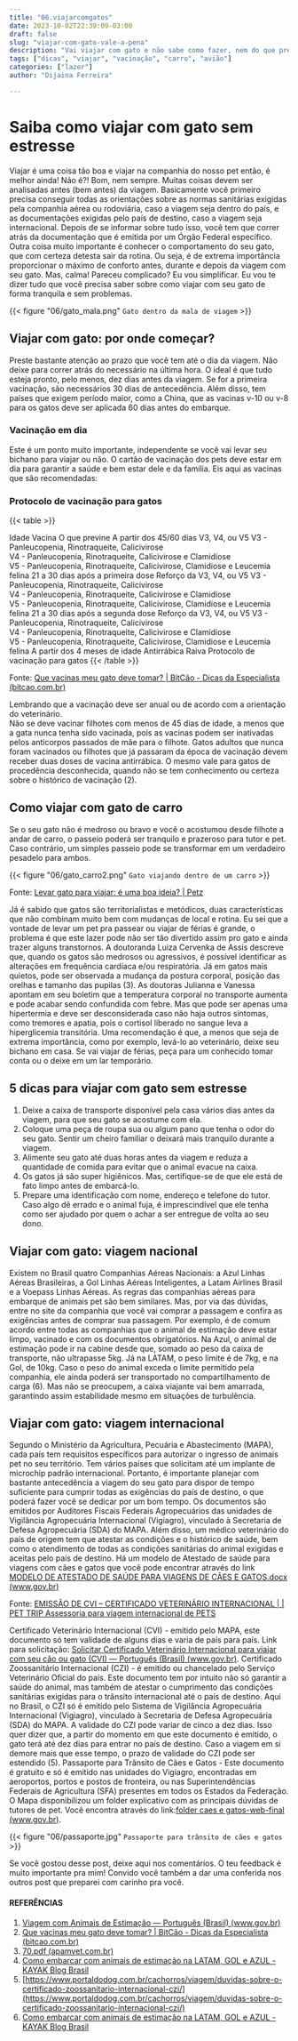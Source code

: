 ```yaml
---
title: "06.viajarcomgatos"
date: 2023-10-02T22:39:09-03:00
draft: false
slug: "viajar-com-gato-vale-a-pena"
description: "Vai viajar com gato e não sabe como fazer, nem do que precisa? Confira aqui um guia de como viajar com seu pet sem stress"
tags: ["dicas", "viajar", "vacinação", "carro", "avião"]
categories: ["lazer"]
author: "Dijaina Ferreira"

---
```


# Saiba como viajar com gato sem estresse
Viajar é uma coisa tão boa e viajar na companhia do nosso pet então, é melhor ainda! 
Não é?!
Bom, nem sempre.
Muitas coisas devem ser analisadas antes (bem antes) da viagem.
Basicamente você primeiro precisa conseguir todas as orientações sobre as normas sanitárias exigidas pela companhia aérea ou rodoviária, caso a viagem seja dentro do país, e as documentações exigidas pelo país de destino, caso a viagem seja internacional. 
Depois de se informar sobre tudo isso, você tem que correr atrás da documentação que é emitida por um Órgão Federal específico. 
Outra coisa muito importante é conhecer o comportamento do seu gato, que com certeza detesta sair da rotina.
Ou seja, é de extrema importância proporcionar o máximo de conforto antes, durante e depois da viagem com seu gato.
Mas, calma! 
Pareceu complicado? Eu vou simplificar. 
Eu vou te dizer tudo que você precisa saber sobre como viajar com seu gato de forma tranquila e sem problemas. 

{{< figure  "06/gato_mala.png" `Gato dentro da mala de viagem` >}}

## Viajar com gato: por onde começar? 

Preste bastante atenção ao prazo que você tem até o dia da viagem. Não deixe para correr atrás do necessário na última hora. 
O ideal é que tudo esteja pronto, pelo menos, dez dias antes da viagem. 
Se for a primeira vacinação, são necessários 30 dias de antecedência. Além disso, tem países que exigem período maior, como a China, que as vacinas  v-10 ou v-8 para os gatos deve ser aplicada 60 dias antes do embarque.

### Vacinação em dia

Este é um ponto muito importante, independente se você vai levar seu bichano para viajar ou não. 
O cartão de vacinação dos pets deve estar em dia para garantir a saúde e bem estar dele e da família. 
Eis aqui as vacinas que são recomendadas:

### Protocolo de vacinação para gatos
{{< table >}}
<thead>
    <tr>
        <th>
            Idade
        </th>
        <th>
            Vacina
        </th>
        <th>
            O que previne
        </th>
    </tr>
</thead>
<tbody>
    <tr>
        <td>
            A partir dos 45/60 dias
        </td>
        <td>
            V3, V4, ou V5
        </td>
        <td>
            V3 - Panleucopenia, Rinotraqueite, Calicivirose<br /> 
            V4 - Panleucopenia, Rinotraqueite, Calicivirose e Clamidiose<br />
            V5 - Panleucopenia, Rinotraqueite, Calicivirose, Clamidiose e Leucemia felina
        </td>
    </tr>
    <tr>
        <td>
            21 a 30 dias após a primeira dose
        </td>
        <td>
            Reforço da V3, V4, ou V5
        </td>
        <td>
            V3 - Panleucopenia, Rinotraqueite, Calicivirose<br /> 
            V4 - Panleucopenia, Rinotraqueite, Calicivirose e Clamidiose<br />
            V5 - Panleucopenia, Rinotraqueite, Calicivirose, Clamidiose e Leucemia felina
        </td>
    </tr>
    <tr>
        <td>
            21 a 30 dias após a segunda dose
        </td>
        <td>
            Reforço da V3, V4, ou V5
        </td>
        <td>
            V3 - Panleucopenia, Rinotraqueite, Calicivirose<br /> 
            V4 - Panleucopenia, Rinotraqueite, Calicivirose e Clamidiose<br />
            V5 - Panleucopenia, Rinotraqueite, Calicivirose, Clamidiose e Leucemia felina
        </td>
    </tr>
    <tr>
        <td>
            A partir dos 4 meses de idade
        </td>
        <td>
            Antirrábica
        </td>
        <td>
            Raiva
        </td>
    </tr>
</tbody>
<caption>Protocolo de vacinação para gatos</caption>
{{< /table >}}


Fonte: [Que vacinas meu gato deve tomar? | BitCão - Dicas da Especialista (bitcao.com.br)](https://www.bitcao.com.br/blog/que-vacinas-meu-gato-deve-tomar/)

Lembrando que a vacinação deve ser anual ou de acordo com a orientação do veterinário.  
Não se deve vacinar filhotes com menos de 45 dias de idade, a menos que a gata nunca tenha sido vacinada, pois as vacinas podem ser inativadas pelos anticorpos passados de mãe para o filhote. 
Gatos adultos que nunca foram vacinados ou filhotes que já passaram da época de vacinação devem receber duas doses de vacina antirrábica. 
O mesmo vale para gatos de procedência desconhecida, quando não se tem conhecimento ou certeza sobre o histórico de vacinação (2). 

## Como viajar com gato de carro
Se o seu gato não é medroso ou bravo e você o acostumou desde filhote a andar de carro, o passeio poderá ser tranquilo e prazeroso para tutor e pet. 
Caso contrário, um simples passeio pode se transformar em um verdadeiro pesadelo para ambos.


{{< figure  "06/gato_carro2.png" `Gato viajando dentro de um carro` >}}

Fonte: [Levar gato para viajar: é uma boa ideia? | Petz](https://www.petz.com.br/blog/bem-estar/levar-gato-para-viajar/)

Já é sabido que gatos são territorialistas e metódicos, duas características que não combinam muito bem com mudanças de local e rotina. 
Eu sei que a vontade de levar um pet pra passear ou viajar de férias é grande, o problema é que este lazer pode não ser tão divertido assim pro gato e ainda trazer alguns transtornos. 
A doutoranda Luiza Cervenka de Assis descreve que, quando os gatos são medrosos ou agressivos, é possível identificar as alterações em frequência cardíaca e/ou respiratória. 
Já em gatos mais quietos, pode ser observada a mudança da postura corporal, posição das orelhas e tamanho das pupilas (3). 
As doutoras Julianna e Vanessa apontam em seu boletim que a temperatura corporal no transporte aumenta e pode acabar sendo confundida com febre. 
Mas que pode ser apenas uma hipertermia e deve ser desconsiderada caso não haja outros sintomas, como tremores e apatia, pois o cortisol liberado no sangue leva a hiperglicemia transitória. 
Uma recomendação é que, a menos que seja de extrema importância, como por exemplo, levá-lo ao veterinário, deixe seu bichano em casa. 
Se vai viajar de férias, peça para um conhecido tomar conta ou o deixe em um lar temporário. 

## 5 dicas para viajar com gato sem estresse

1. Deixe a caixa de transporte disponível pela casa vários dias antes da viagem, para que seu gato se acostume com ela. 
2. Coloque uma peça de roupa sua ou algum pano que tenha o odor do seu gato. Sentir um cheiro familiar o deixará mais tranquilo durante a viagem. 
3. Alimente seu gato até duas horas antes da viagem e reduza a quantidade de comida para evitar que o animal evacue na caixa. 
4. Os gatos já são super higiênicos. Mas, certifique-se de que ele está de fato limpo antes de embarcá-lo.
5. Prepare uma identificação com nome, endereço e telefone do tutor. Caso algo dê errado e o animal fuja, é imprescindível que ele tenha como ser ajudado por quem o achar a ser entregue de volta ao seu dono.

## Viajar com gato: viagem nacional 
Existem no Brasil quatro Companhias Aéreas Nacionais: a Azul Linhas Aéreas Brasileiras, a Gol Linhas Aéreas Inteligentes, a Latam Airlines Brasil e a Voepass Linhas Aéreas.
As regras das companhias aéreas para embarque de animais pet são bem similares. 
Mas, por via das dúvidas, entre no site da companhia que você vai comprar a passagem e confira as exigências antes de comprar sua passagem. 
Por exemplo, é de comum acordo entre todas as companhias que o animal de estimação deve estar limpo, vacinado e com os documentos obrigatórios. 
Na Azul, o animal de estimação pode ir na cabine desde que, somado ao peso da caixa de transporte, não ultrapasse  5kg. 
Já na LATAM, o peso limite é de 7kg, e na Gol, de 10kg. 
Caso o peso do animal exceda o limite permitido pela companhia, ele ainda poderá ser transportado no compartilhamento de carga (6). 
Mas não se preocupem, a caixa viajante vai bem amarrada, garantindo assim estabilidade mesmo em situações de turbulência. 

## Viajar com gato: viagem internacional 

Segundo o Ministério da Agricultura, Pecuária e Abastecimento (MAPA), cada país tem requisitos específicos para autorizar o ingresso de animais pet no seu território. 
Tem vários países que solicitam até um implante de microchip padrão internacional. 
Portanto, é importante planejar com bastante antecedência a viagem do seu gato para dispor de tempo suficiente para cumprir todas as exigências do país de destino, o que poderá fazer  você se dedicar por um bom tempo. 
Os documentos são emitidos por Auditores Fiscais Federais Agropecuários das unidades de Vigilância Agropecuária Internacional (Vigiagro), vinculado à Secretaria de Defesa Agropecuária (SDA) do MAPA.
 Além disso, um médico veterinário do país de origem tem que atestar as condições e o histórico de saúde, bem como o atendimento de todas as condições sanitárias do animal exigidas e aceitas pelo país de destino. 
Há um modelo de Atestado de saúde para viagens com cães e gatos que você pode encontrar através do link [MODELO DE ATESTADO DE SAÚDE PARA VIAGENS DE CÃES E GATOS.docx (www.gov.br)](https://www.gov.br/agricultura/pt-br/assuntos/vigilancia-agropecuaria/animais-estimacao/arquivos/Modelodeatestadodesaudeanimaleditavel.pdf)

Fonte: [EMISSÃO DE CVI – CERTIFICADO VETERINÁRIO INTERNACIONAL | | PET TRIP Assessoria para viagem internacional de PETS](https://pettrip.com.br/servicos/emissao-de-cvi-certificado-veterinario-internacional/)

Certificado Veterinário Internacional (CVI) - emitido pelo MAPA, este documento só tem validade de alguns dias e varia de país para país. 
Link para solicitação: [Solicitar Certificado Veterinário Internacional para viajar com seu cão ou gato (CVI) — Português (Brasil) (www.gov.br)](https://www.gov.br/pt-br/temas/viajar-para-outro-pais-com-seu-cao-ou-gato-cvi).
Certificado Zoossanitário Internacional (CZI) - é emitido ou chancelado pelo Serviço Veterinário Oficial do país. 
Este documento tem por intuito não só garantir a saúde do animal, mas também de atestar o cumprimento das condições sanitárias exigidas para o trânsito internacional até o país de destino. 
Aqui no Brasil, o CZI só é emitido pelo Sistema de Vigilância Agropecuária Internacional (Vigiagro), vinculado à Secretaria de Defesa Agropecuária (SDA) do MAPA.
A validade do CZI pode variar de cinco a dez dias. Isso quer dizer que, a partir do momento em que este documento é emitido, o gato terá até dez dias para entrar no país de destino. 
Caso a viagem em si demore mais que esse tempo,  o prazo de validade do CZI pode ser estendido (5).
Passaporte para Trânsito de Cães e Gatos - Este documento é gratuito e só é emitido nas unidades do Vigiagro, encontradas em aeroportos, portos e postos de fronteira, ou nas Superintendências Federais de Agricultura (SFA) presentes em todos os Estados da Federação. 
O Mapa disponibilizou um folder explicativo com as principais dúvidas de tutores de pet. 
Você encontra através do link:[folder caes e gatos-web-final (www.gov.br)](https://www.gov.br/agricultura/pt-br/assuntos/vigilancia-agropecuaria/animais-estimacao/passaporte-caes-e-gatos).

{{< figure  "06/passaporte.jpg" `Passaporte para trânsito de cães e gatos` >}}

Se você gostou desse post, deixe aqui nos comentários. O teu feedback é muito importante pra mim! 
Convido você também a dar uma conferida nos outros post que preparei com carinho pra você. 

#### REFERÊNCIAS
1. [Viagem com Animais de Estimação — Português (Brasil) (www.gov.br)](https://www.gov.br/agricultura/pt-br/assuntos/vigilancia-agropecuaria/animais-estimacao/viagem-animais-estimacao)
2. [Que vacinas meu gato deve tomar? | BitCão - Dicas da Especialista (bitcao.com.br)](https://www.bitcao.com.br/blog/que-vacinas-meu-gato-deve-tomar/)
3. [70.pdf (apamvet.com.br)](https://publicacoes.apamvet.com.br/PDFs/Artigos/70.pdf)
4. [Como embarcar com animais de estimação na LATAM, GOL e AZUL - KAYAK Blog Brasil](https://www.kayak.com.br/news/como-embarcar-com-animais-de-estimacao-na-latam-gol-e-azul/#:~:text=Na%20Azul%2C%20o%20animal%20de%20estima%C3%A7%C3%A3o%20pode%20ir,viajar%20no%20compartimento%20de%20carga%20da%20companhia%20a%C3%A9rea.)
5. [https://www.portaldodog.com.br/cachorros/viagem/duvidas-sobre-o-certificado-zoossanitario-internacional-czi/](https://www.portaldodog.com.br/cachorros/viagem/duvidas-sobre-o-certificado-zoossanitario-internacional-czi/)
6. [Como embarcar com animais de estimação na LATAM, GOL e AZUL - KAYAK Blog Brasil](https://www.kayak.com.br/news/como-embarcar-com-animais-de-estimacao-na-latam-gol-e-azul/#:~:text=Na%20Azul%2C%20o%20animal%20de%20estima%C3%A7%C3%A3o%20pode%20ir,viajar%20no%20compartimento%20de%20carga%20da%20companhia%20a%C3%A9rea.)




